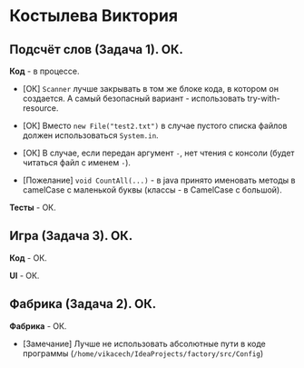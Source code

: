 # Костылева Виктория

## Подсчёт слов (Задача 1). ОК.

**Код** - в процессе.

- [ОК] `Scanner` лучше закрывать в том же блоке кода, в котором он создается.
А самый безопасный вариант - использовать try-with-resource.

- [ОК] Вместо `new File("test2.txt")` в случае пустого списка файлов должен использоваться `System.in`.

- [ОК] В случае, если передан аргумент `-`, нет чтения с консоли (будет читаться файл с именем `-`).

- [Пожелание] `void CountAll(...)` - в java принято именовать методы в camelCase с маленькой буквы (классы - в CamelCase с большой).

**Тесты** - ОК.

## Игра (Задача 3). ОК.

**Код** - ОК.

**UI** - ОК.

## Фабрика (Задача 2). ОК.

**Фабрика** - ОК.

- [Замечание] Лучше не использовать абсолютные пути в коде программы (`/home/vikacech/IdeaProjects/factory/src/Config`)
